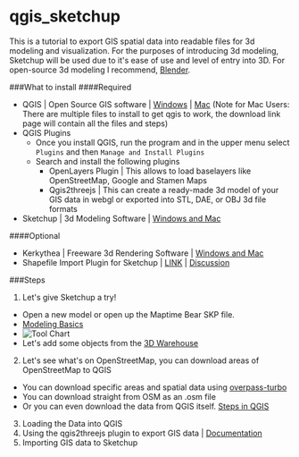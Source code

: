 # qgis_sketchup

This is a tutorial to export GIS spatial data into readable files for 3d modeling and visualization. For the purposes of introducing 3d modeling, Sketchup will be used due to it's ease of use and level of entry into 3D. For open-source 3d modeling I recommend, [Blender](https://www.blender.org/).

###What to install
####Required
* QGIS | Open Source GIS software | [Windows](http://www.qgis.org/en/site/forusers/download.html) | [Mac](http://www.kyngchaos.com/software/qgis) (Note for Mac Users: There are multiple files to install to get qgis to work, the download link page will contain all the files and steps)
* QGIS Plugins
  * Once you install QGIS, run the program and in the upper menu select `Plugins` and then `Manage and Install Plugins`
  * Search and install the following plugins
    * OpenLayers Plugin | This allows to load baselayers like OpenStreetMap, Google and Stamen Maps
    * Qgis2threejs | This can create a ready-made 3d model of your GIS data in webgl or exported into STL, DAE, or OBJ 3d file formats
* Sketchup | 3d Modeling Software | [Windows and Mac](http://www.sketchup.com/download)

####Optional
* Kerkythea | Freeware 3d Rendering Software | [Windows and Mac](http://www.kerkythea.net/cms/)
* Shapefile Import Plugin for Sketchup | [LINK](https://sites.google.com/site/spirixcode/code) | [Discussion](http://forums.sketchup.com/t/developing-importer-for-shp-or-shx-to-sketchup/15959)

###Steps
1. Let's give Sketchup a try!
 * Open a new model or open up the Maptime Bear SKP file.
 * [Modeling Basics](http://sketchup-basics.wikispaces.com/file/view/EDU_GeoModelingBasics.pdf)
 * ![Tool Chart](https://raw.githubusercontent.com/maptimeLA/qgis_sketchup/master/images/tool_chart.PNG)
 * Let's add some objects from the [3D Warehouse](https://3dwarehouse.sketchup.com)
2. Let's see what's on OpenStreetMap, you can download areas of OpenStreetMap to QGIS
 * You can download specific areas and spatial data using [overpass-turbo](http://overpass-turbo.eu/)
 * You can download straight from OSM as an .osm file
 * Or you can even download the data from QGIS itself. [Steps in QGIS](http://learnosm.org/en/osm-data/osm-in-qgis/)
3. Loading the Data into QGIS
4. Using the qgis2threejs plugin to export GIS data | [Documentation](http://qgis2threejs.readthedocs.io/en/docs-release/)
5. Importing GIS data to Sketchup
